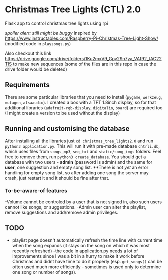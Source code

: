 # Christmas Tree Lights (CTL) 2.0
Flask app to control christmas tree lights using rpi

*spoiler alert: still might be buggy*
Inspired by https://www.instructables.com/Raspberry-Pi-Christmas-Tree-Light-Show/ (modified code in `playsongs.py`)

Also checkout this link https://drive.google.com/drive/folders/1Ku2mxV9_Gpv29n7ya_VAf92_tAC22TIS to make new sequences (some of the files are in this repo in case the drive folder would be deleted)

## Requirements
There are some particular libraries that you need to install (`pygame`, `werkzeug`, `mutagen`, `alsaaudio`).
I created a box with a TFT 1.8inch display, so for that additional libraries (`adafruit-rgb-display`, `digitalio`, `board`) are required too (I might create a version to be used without the display)

## Running and customising the database
After installing all the libraries just `cd christmas_tree_lights2.0` and run `python3 application.py`. This will run it with pre-made database `chtrli.db`, which uses files from `songs_mp3`, `seq_txt` and `static/song_imgs` folders. Feel free to remove them, run `python3 create_database`. You should get a database with two users - **admin** (password is admin) and the same for **user**, one suggestion and empty song list.  **There is not _yet_ an error handling for empty song list, so after adding one song the server may crash, just restart it and it should be fine after that.

### To-be-aware-of features
-Volume cannot be controled by a user that is not signed in, also such users cannot like songs, or suggestions.
-Admin user can alter the playlist, remove suggestions and add/remove admin privileges.

## TODO
- playlist page doesn't automatically refresh the time line with current time when the song expands (it stays on the song on which it was most recently refreshed)
-the code in application.py needs a lot of improvements since I was a bit in a hurry to make it work before Christmas and didnt have time to do it properly (esp. `get_songs()` can be often used much more efficiently - sometimes is used only to determine one song or number of songs).
